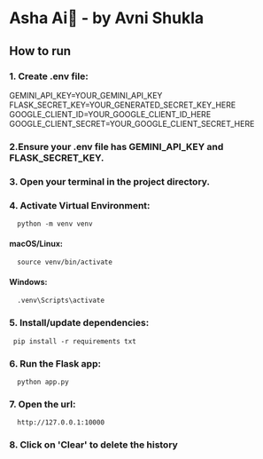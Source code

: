 # Asha Ai🚀 - by Avni Shukla

## How to run

### 1. Create .env file:
GEMINI_API_KEY=YOUR_GEMINI_API_KEY
FLASK_SECRET_KEY=YOUR_GENERATED_SECRET_KEY_HERE
GOOGLE_CLIENT_ID=YOUR_GOOGLE_CLIENT_ID_HERE
GOOGLE_CLIENT_SECRET=YOUR_GOOGLE_CLIENT_SECRET_HERE

### 2.Ensure your .env file has GEMINI_API_KEY and FLASK_SECRET_KEY.

### 3. Open your terminal in the project directory.

### 4. Activate Virtual Environment:
      python -m venv venv 
#### macOS/Linux: 
      source venv/bin/activate
#### Windows: 
      .venv\Scripts\activate
      
### 5. Install/update dependencies: 
     pip install -r requirements txt

### 6. Run the Flask app: 
      python app.py

### 7. Open the url: 
      http://127.0.0.1:10000

### 8. Click on 'Clear' to delete the history
